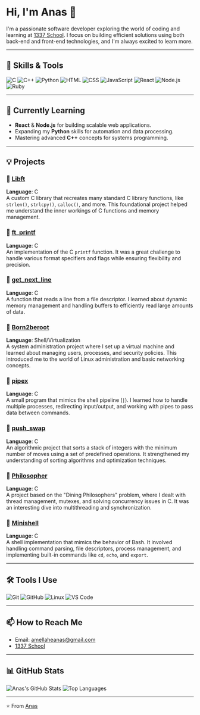 # Hi, I'm Anas 👋

I'm a passionate software developer exploring the world of coding and learning at [1337 School](https://1337.ma). I focus on building efficient solutions using both back-end and front-end technologies, and I'm always excited to learn more.

---

## 🚀 Skills & Tools

![C](https://img.shields.io/badge/C-%2300599C.svg?style=for-the-badge&logo=c&logoColor=white)
![C++](https://img.shields.io/badge/C++-%2300599C.svg?style=for-the-badge&logo=c%2B%2B&logoColor=white)
![Python](https://img.shields.io/badge/Python-%2314354C.svg?style=for-the-badge&logo=python&logoColor=white)
![HTML](https://img.shields.io/badge/HTML-%23E34F26.svg?style=for-the-badge&logo=html5&logoColor=white)
![CSS](https://img.shields.io/badge/CSS-%231572B6.svg?style=for-the-badge&logo=css3&logoColor=white)
![JavaScript](https://img.shields.io/badge/JavaScript-%23F7DF1E.svg?style=for-the-badge&logo=javascript&logoColor=black)
![React](https://img.shields.io/badge/React-%2361DAFB.svg?style=for-the-badge&logo=react&logoColor=black)
![Node.js](https://img.shields.io/badge/Node.js-%2343853D.svg?style=for-the-badge&logo=node.js&logoColor=white)
![Ruby](https://img.shields.io/badge/Ruby-%23CC342D.svg?style=for-the-badge&logo=ruby&logoColor=white)

---

## 🌱 Currently Learning

- **React** & **Node.js** for building scalable web applications.
- Expanding my **Python** skills for automation and data processing.
- Mastering advanced **C++** concepts for systems programming.

---

## 💡 Projects

### 🔹 [Libft](https://github.com/anasamellahe/libft)
**Language**: C  
A custom C library that recreates many standard C library functions, like `strlen()`, `strlcpy()`, `calloc()`, and more. This foundational project helped me understand the inner workings of C functions and memory management.

### 🔹 [ft_printf](https://github.com/anasamellahe/ft_printf)
**Language**: C  
An implementation of the C `printf` function. It was a great challenge to handle various format specifiers and flags while ensuring flexibility and precision.

### 🔹 [get_next_line](https://github.com/anasamellahe/get_next_line)
**Language**: C  
A function that reads a line from a file descriptor. I learned about dynamic memory management and handling buffers to efficiently read large amounts of data.

### 🔹 [Born2beroot](https://github.com/anasamellahe/born2beroot)
**Language**: Shell/Virtualization  
A system administration project where I set up a virtual machine and learned about managing users, processes, and security policies. This introduced me to the world of Linux administration and basic networking concepts.

### 🔹 [pipex](https://github.com/anasamellahe/pipex)
**Language**: C  
A small program that mimics the shell pipeline (`|`). I learned how to handle multiple processes, redirecting input/output, and working with pipes to pass data between commands.

### 🔹 [push_swap](https://github.com/anasamellahe/push_swap)
**Language**: C  
An algorithmic project that sorts a stack of integers with the minimum number of moves using a set of predefined operations. It strengthened my understanding of sorting algorithms and optimization techniques.

### 🔹 [Philosopher](https://github.com/anasamellahe/philosopher)
**Language**: C  
A project based on the "Dining Philosophers" problem, where I dealt with thread management, mutexes, and solving concurrency issues in C. It was an interesting dive into multithreading and synchronization.

### 🔹 [Minishell](https://github.com/anasamellahe/minishell)
**Language**: C  
A shell implementation that mimics the behavior of Bash. It involved handling command parsing, file descriptors, process management, and implementing built-in commands like `cd`, `echo`, and `export`.

---

## 🛠 Tools I Use

![Git](https://img.shields.io/badge/Git-%23F05033.svg?style=for-the-badge&logo=git&logoColor=white)
![GitHub](https://img.shields.io/badge/GitHub-%23181717.svg?style=for-the-badge&logo=github&logoColor=white)
![Linux](https://img.shields.io/badge/Linux-%23FCC624.svg?style=for-the-badge&logo=linux&logoColor=black)
![VS Code](https://img.shields.io/badge/VS%20Code-%23007ACC.svg?style=for-the-badge&logo=visual-studio-code&logoColor=white)

---

## 📫 How to Reach Me

- Email: [amellaheanas@gmail.com](mailto:amellaheanas@gmail.com)
- [1337 School](https://1337.ma)

---

## 📊 GitHub Stats

![Anas's GitHub Stats](https://github-readme-stats.vercel.app/api?username=anasamellahe&show_icons=true&theme=tokyonight&hide_border=true)
![Top Languages](https://github-readme-stats.vercel.app/api/top-langs/?username=anasamellahe&layout=compact&theme=tokyonight&hide_border=true)

---

⭐️ From [Anas](https://github.com/YourUsername)
